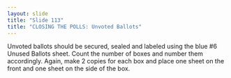 ```yaml
---
layout: slide
title: "Slide 113"
title: "CLOSING THE POLLS: Unvoted Ballots"
---
```


Unvoted ballots should be secured, sealed and labeled using the blue #6 Unused Ballots sheet. Count the number of boxes and number them accordingly. Again, make 2 copies for each box and place one sheet on the front and one sheet on the side of the box.
